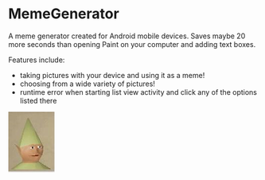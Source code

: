 # MemeGenerator
A meme generator created for Android mobile devices. Saves maybe 20 more seconds than opening Paint on your computer and adding text boxes. 

Features include:

- taking pictures with your device and using it as a meme!
- choosing from a wide variety of pictures!
- runtime error when starting list view activity and click any of the options listed there


![Alt text](/app/src/main/res/drawable-xxhdpi/gnome_child.png?raw=true "hey")
